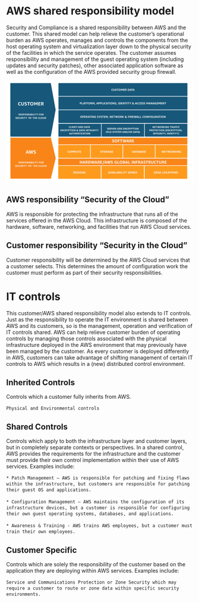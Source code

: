 # AWS shared responsibility model

Security and Compliance is a shared responsibility between AWS and the customer. This shared model can help relieve the customer’s operational burden as AWS operates, manages and controls the components from the host operating system and virtualization layer down to the physical security of the facilities in which the service operates. The customer assumes responsibility and management of the guest operating system (including updates and security patches), other associated application software as well as the configuration of the AWS provided security group firewall.

![AWS shared responsibility model](./sharedResponsibilityModel.jpg "AWS shared responsibility model")

## AWS responsibility “Security of the Cloud”

AWS is responsible for protecting the infrastructure that runs all of the services offered in the AWS Cloud. This infrastructure is composed of the hardware, software, networking, and facilities that run AWS Cloud services.

## Customer responsibility “Security in the Cloud”

Customer responsibility will be determined by the AWS Cloud services that a customer selects. This determines the amount of configuration work the customer must perform as part of their security responsibilities.

# IT controls

This customer/AWS shared responsibility model also extends to IT controls. Just as the responsibility to operate the IT environment is shared between AWS and its customers, so is the management, operation and verification of IT controls shared. AWS can help relieve customer burden of operating controls by managing those controls associated with the physical infrastructure deployed in the AWS environment that may previously have been managed by the customer. As every customer is deployed differently in AWS, customers can take advantage of shifting management of certain IT controls to AWS which results in a (new) distributed control environment.

## Inherited Controls

Controls which a customer fully inherits from AWS.

    Physical and Environmental controls

## Shared Controls

Controls which apply to both the infrastructure layer and customer layers, but in completely separate contexts or perspectives. In a shared control, AWS provides the requirements for the infrastructure and the customer must provide their own control implementation within their use of AWS services. Examples include:

    * Patch Management – AWS is responsible for patching and fixing flaws within the infrastructure, but customers are responsible for patching their guest OS and applications.

    * Configuration Management – AWS maintains the configuration of its infrastructure devices, but a customer is responsible for configuring their own guest operating systems, databases, and applications.

    * Awareness & Training - AWS trains AWS employees, but a customer must train their own employees.

## Customer Specific

Controls which are solely the responsibility of the customer based on the application they are deploying within AWS services. Examples include:

    Service and Communications Protection or Zone Security which may require a customer to route or zone data within specific security environments.
